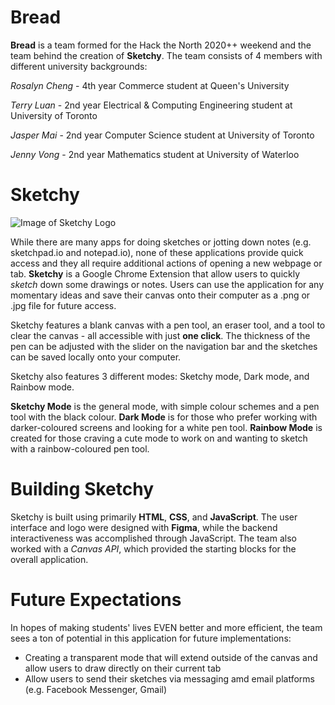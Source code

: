 # Bread
**Bread** is a team formed for the Hack the North 2020++ weekend and the team behind the creation of **Sketchy**. The team consists of 4 members with different university backgrounds:

*Rosalyn Cheng* - 4th year Commerce student at Queen's University

*Terry Luan* - 2nd year Electrical & Computing Engineering student at University of Toronto

*Jasper Mai* - 2nd year Computer Science student at University of Toronto

*Jenny Vong* - 2nd year Mathematics student at University of Waterloo


# Sketchy
![Image of Sketchy Logo](https://github.com/terryluan12/bread/blob/main/sketchy/images/LOGO.png)

While there are many apps for doing sketches or jotting down notes (e.g. sketchpad.io and notepad.io), none of these applications provide quick access and they all require additional actions of opening a new webpage or tab. **Sketchy** is a Google Chrome Extension that allow users to quickly *sketch* down some drawings or notes. Users can use the application for any momentary ideas and save their canvas onto their computer as a .png or .jpg file for future access. 

Sketchy features a blank canvas with a pen tool, an eraser tool, and a tool to clear the canvas - all accessible with just **one click**. The thickness of the pen can be adjusted with the slider on the navigation bar and the sketches can be saved locally onto your computer.

Sketchy also features 3 different modes: Sketchy mode, Dark mode, and Rainbow mode. 

**Sketchy Mode** is the general mode, with simple colour schemes and a pen tool with the black colour.
**Dark Mode** is for those who prefer working with darker-coloured screens and looking for a white pen tool.
**Rainbow Mode** is created for those craving a cute mode to work on and wanting to sketch with a rainbow-coloured pen tool.


# Building Sketchy
Sketchy is built using primarily **HTML**, **CSS**, and **JavaScript**. The user interface and logo were designed with **Figma**, while the backend interactiveness was accomplished through JavaScript. The team also worked with a *Canvas API*, which provided the starting blocks for the overall application.


# Future Expectations
In hopes of making students' lives EVEN better and more efficient, the team sees a ton of potential in this application for future implementations:
* Creating a transparent mode that will extend outside of the canvas and allow users to draw directly on their current tab
* Allow users to send their sketches via messaging amd email platforms (e.g. Facebook Messenger, Gmail)
